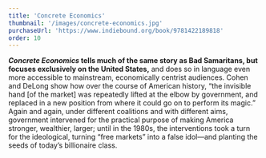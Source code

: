 ```yaml
---
title: 'Concrete Economics'
thumbnail: '/images/concrete-economics.jpg'
purchaseUrl: 'https://www.indiebound.org/book/9781422189818'
order: 10
---
```


***Concrete Economics* tells much of the same story as Bad Samaritans, but focuses exclusively on the United States,** and does so in language even more accessible to mainstream, economically centrist audiences. Cohen and DeLong show how over the course of American history, “the invisible hand [of the market] was repeatedly lifted at the elbow by government, and replaced in a new position from where it could go on to perform its magic.” Again and again, under different coalitions and with different aims, government intervened for the practical purpose of making America stronger, wealthier, larger; until in the 1980s, the interventions took a turn for the ideological, turning “free markets” into a false idol—and planting the seeds of today’s billionaire class.